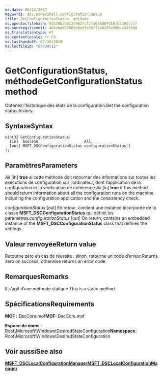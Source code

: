 ```yaml
---
ms.date: 06/12/2017
keywords: dsc,powershell,configuration,setup
title: GetConfigurationStatus, méthode
ms.openlocfilehash: 83b30ba2612d962fcf2fa658d07d18fb2d91ccc7
ms.sourcegitcommit: 46bebe692689ebedfe65ff2c828fe666b443198d
ms.translationtype: HT
ms.contentlocale: fr-FR
ms.lasthandoff: 07/10/2019
ms.locfileid: "67734512"
---
```

# <a name="getconfigurationstatus-method"></a><span data-ttu-id="9a8cf-103">GetConfigurationStatus, méthode</span><span class="sxs-lookup"><span data-stu-id="9a8cf-103">GetConfigurationStatus method</span></span>

<span data-ttu-id="9a8cf-104">Obtenez l’historique des états de la configuration.</span><span class="sxs-lookup"><span data-stu-id="9a8cf-104">Get the configuration status history.</span></span>

## <a name="syntax"></a><span data-ttu-id="9a8cf-105">Syntaxe</span><span class="sxs-lookup"><span data-stu-id="9a8cf-105">Syntax</span></span>

```mof
uint32 GetConfigurationStatus(
  [in]  boolean                     All,
  [out] MSFT_DSCConfigurationStatus configurationStatus[]
);
```

## <a name="parameters"></a><span data-ttu-id="9a8cf-106">Paramètres</span><span class="sxs-lookup"><span data-stu-id="9a8cf-106">Parameters</span></span>

<span data-ttu-id="9a8cf-107">*All* \[in\] **true** si cette méthode doit retourner des informations sur toutes les exécutions de configuration sur l’ordinateur, dont l’application de la configuration et la vérification de cohérence.</span><span class="sxs-lookup"><span data-stu-id="9a8cf-107">*All* \[in\] **true** if this method should return information about all the configuration runs on the machine, including the configuration application and the consistency check.</span></span>

<span data-ttu-id="9a8cf-108">*configurationStatus* \[out\] En retour, contient une instance incorporée de la classe **MSFT_DSCConfigurationStatus** qui définit les paramètres.</span><span class="sxs-lookup"><span data-stu-id="9a8cf-108">*configurationStatus* \[out\] On return, contains an embedded instance of the **MSFT_DSCConfigurationStatus** class that defines the settings.</span></span>

## <a name="return-value"></a><span data-ttu-id="9a8cf-109">Valeur renvoyée</span><span class="sxs-lookup"><span data-stu-id="9a8cf-109">Return value</span></span>

<span data-ttu-id="9a8cf-110">Retourne zéro en cas de réussite ; sinon, retourne un code d’erreur.</span><span class="sxs-lookup"><span data-stu-id="9a8cf-110">Returns zero on success; otherwise returns an error code.</span></span>

## <a name="remarks"></a><span data-ttu-id="9a8cf-111">Remarques</span><span class="sxs-lookup"><span data-stu-id="9a8cf-111">Remarks</span></span>

<span data-ttu-id="9a8cf-112">Il s’agit d’une méthode statique.</span><span class="sxs-lookup"><span data-stu-id="9a8cf-112">This is a static method.</span></span>

## <a name="requirements"></a><span data-ttu-id="9a8cf-113">Spécifications</span><span class="sxs-lookup"><span data-stu-id="9a8cf-113">Requirements</span></span>

<span data-ttu-id="9a8cf-114">**MOF :** DscCore.mof</span><span class="sxs-lookup"><span data-stu-id="9a8cf-114">**MOF:** DscCore.mof</span></span>

<span data-ttu-id="9a8cf-115">**Espace de noms** : Root\Microsoft\Windows\DesiredStateConfiguration</span><span class="sxs-lookup"><span data-stu-id="9a8cf-115">**Namespace**: Root\Microsoft\Windows\DesiredStateConfiguration</span></span>

## <a name="see-also"></a><span data-ttu-id="9a8cf-116">Voir aussi</span><span class="sxs-lookup"><span data-stu-id="9a8cf-116">See also</span></span>

[<span data-ttu-id="9a8cf-117">**MSFT_DSCLocalConfigurationManager**</span><span class="sxs-lookup"><span data-stu-id="9a8cf-117">**MSFT_DSCLocalConfigurationManager**</span></span>](msft-dsclocalconfigurationmanager.md)
